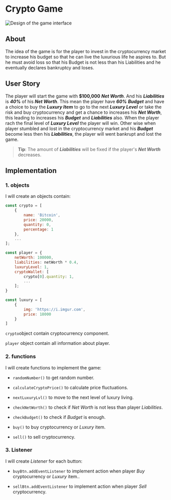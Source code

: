 # Crypto Game
![Design of the game interface](https://i.imgur.com/NBExiAV.jpg)

## About
The idea of ​​the game is for the player to invest in the cryptocurrency market to increase his budget so that he can live the luxurious life he aspires to. But he must avoid loss so that his Budget is not less than his Liabilities and he eventually declares bankruptcy and loses.

## User Story
The player will start the game with **$100,000** ***Net Worth***. And his ***Liabilities*** is ***40%*** of his ***Net Worth***. This mean the player have ***60%*** ***Budget*** and have a choice to buy the ***Luxury Item*** to go to the next ***Luxury Level*** or take the risk and buy cryptocurrency and get a chance to increases his ***Net Worth***, this leading to increases his ***Budget*** and ***Liabilities*** also. When the player rach the final level of ***Luxury Level*** the player will win. Other wise when player stumbled and lost in the cryptocurrency market and his ***Budget*** become less then his ***Liabilities***, the player will went bankrupt and lost the game.

> **Tip**: The amount of ***Liabilities*** will be fixed if the player's ***Net Worth*** decreases.

## Implementation

### 1. objects

I will create an objects contain:

```Javascript
const crypto = [
    {
        name: 'Bitcoin', 
        price: 20000,
        quantity: 0,
        percentage: 1
    },
    ...
];
```

```Javascript
const player = {
    netWorth: 100000,
    liabilities: netWorth * 0.4,
    luxuryLevel: 1,
    cryptoWallet: [
        crypto[0].quantity: 1,
        ...
    ];
}
```

```Javascript
const luxury = [
    {
        img: 'https://i.imgur.com',
        price: 18000
    }
]
```

`crypto`object contain cryptocurrency component.

`player` object contain all information about player.

### 2. functions

I will create functions to implement the game:

- `randomNumber()` to get random number.
- `calculateCryptoPrice()` to calculate price fluctuations.
- `nextLuxuryLvl()` to move to the next level of luxury living.
- `checkNetWorth()` to check if *Net Worth* is not less than player *Liabilities*.
- `checkBudget()` to check if *Budget* is enough.
- `buy()` to buy cryptocurrency or *Luxury* item.

- `sell()` to sell cryptocurrency.


### 3. Listener

I will create *Listener* for each button:

- `buyBtn.addEventListener` to implement action when player *Buy* cryptocurrency or *Luxury* item..

- `sellBtn.addEventListener` to implement action when player *Sell* cryptocurrency.